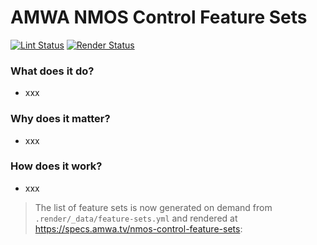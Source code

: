 # AMWA NMOS Control Feature Sets

[![Lint Status](https://github.com/AMWA-TV/nmos-control-feature-sets/workflows/Lint/badge.svg)](https://github.com/AMWA-TV/nmos-control-feature-sets/actions?query=workflow%3ALint)
[![Render Status](https://github.com/AMWA-TV/nmos-control-feature-sets/workflows/Render/badge.svg)](https://github.com/AMWA-TV/nmos-control-feature-sets/actions?query=workflow%3ARender)

<!-- INTRO-START -->

### What does it do?

- xxx

### Why does it matter?

- xxx

### How does it work?

- xxx

<!-- INTRO-END -->

> The list of feature sets is now generated on demand from `.render/_data/feature-sets.yml` and rendered at <https://specs.amwa.tv/nmos-control-feature-sets>:

